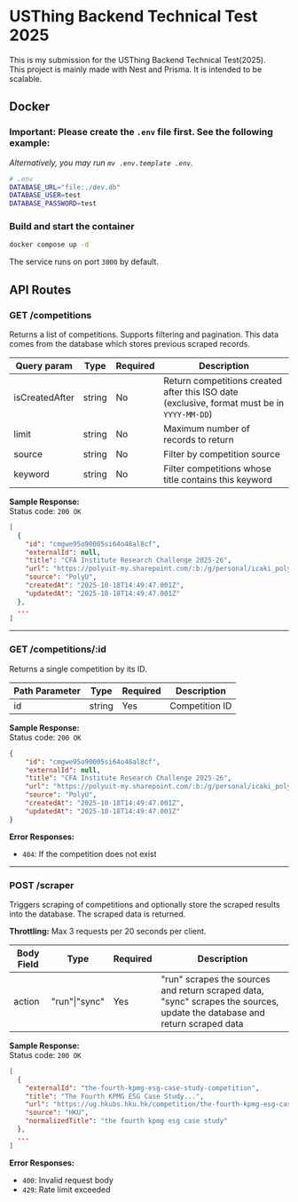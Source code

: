 # USThing Backend Technical Test 2025

This is my submission for the USThing Backend Technical Test(2025).  
This project is mainly made with Nest and Prisma. It is intended to be scalable.

## Docker

### **Important: Please create the `.env` file first. See the following example:**  
_Alternatively, you may run `mv .env.template .env`._
```sh
# .env
DATABASE_URL="file:./dev.db"
DATABASE_USER=test
DATABASE_PASSWORD=test
```

### Build and start the container

```bash
docker compose up -d
```
The service runs on port `3000` by default.

## API Routes

### GET /competitions

Returns a list of competitions. Supports filtering and pagination.
This data comes from the database which stores previous scraped records.

| Query param    | Type   | Required | Description                                                                                 |
| -------------- | ------ | -------- | ------------------------------------------------------------------------------------------- |
| isCreatedAfter | string | No       | Return competitions created after this ISO date (exclusive, format must be in `YYYY-MM-DD`) |
| limit          | string | No       | Maximum number of records to return                                                         |
| source         | string | No       | Filter by competition source                                                                |
| keyword        | string | No       | Filter competitions whose title contains this keyword                                       |

**Sample Response:**  
Status code: `200 OK`  
```json
[
  {
    "id": "cmgwe95o90005si64o48al8cf",
    "externalId": null,
    "title": "CFA Institute Research Challenge 2025-26",
    "url": "https://polyuit-my.sharepoint.com/:b:/g/personal/icaki_polyu_edu_hk/ESojFzxCf01IglbOIxXZgMMBl1BRESQO4zEIj-5H1YEpbA?e=kBEh9X",
    "source": "PolyU",
    "createdAt": "2025-10-18T14:49:47.001Z",
    "updatedAt": "2025-10-18T14:49:47.001Z"
  },
  ...
]
```

---

### GET /competitions/:id

Returns a single competition by its ID.

| Path Parameter | Type   | Required | Description    |
| -------------- | ------ | -------- | -------------- |
| id             | string | Yes      | Competition ID |

**Sample Response:**  
Status code: `200 OK`  
```json
{
    "id": "cmgwe95o90005si64o48al8cf",
    "externalId": null,
    "title": "CFA Institute Research Challenge 2025-26",
    "url": "https://polyuit-my.sharepoint.com/:b:/g/personal/icaki_polyu_edu_hk/ESojFzxCf01IglbOIxXZgMMBl1BRESQO4zEIj-5H1YEpbA?e=kBEh9X",
    "source": "PolyU",
    "createdAt": "2025-10-18T14:49:47.001Z",
    "updatedAt": "2025-10-18T14:49:47.001Z"
}
```

**Error Responses:**

- `404`: If the competition does not exist

---

### POST /scraper

Triggers scraping of competitions and optionally store the scraped results into the database. The scraped data is returned.

**Throttling:** Max 3 requests per 20 seconds per client.

| Body Field | Type          | Required | Description                                                                                                                |
| ---------- | ------------- | -------- | -------------------------------------------------------------------------------------------------------------------------- |
| action     | "run"\|"sync" | Yes      | "run" scrapes the sources and return scraped data, "sync" scrapes the sources, update the database and return scraped data |

**Sample Response:**  
Status code: `200 OK`  
```json
[
  {
    "externalId": "the-fourth-kpmg-esg-case-study-competition",
    "title": "The Fourth KPMG ESG Case Study...",
    "url": "https://ug.hkubs.hku.hk/competition/the-fourth-kpmg-esg-case-study-competition",
    "source": "HKU",
    "normalizedTitle": "the fourth kpmg esg case study"
  },
  ...
]
```

**Error Responses:**

- `400`: Invalid request body
- `429`: Rate limit exceeded
